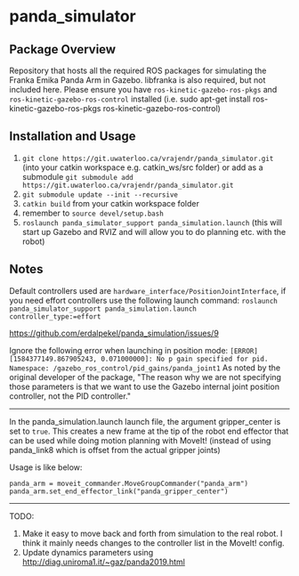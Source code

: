 # panda_simulator

## Package Overview
Repository that hosts all the required ROS packages for simulating the Franka Emika Panda Arm in Gazebo. libfranka is also required, but not included here. Please ensure you have `ros-kinetic-gazebo-ros-pkgs` and `ros-kinetic-gazebo-ros-control` installed (i.e. sudo apt-get install ros-kinetic-gazebo-ros-pkgs ros-kinetic-gazebo-ros-control)

## Installation and Usage
1. `git clone https://git.uwaterloo.ca/vrajendr/panda_simulator.git` (into your catkin workspace e.g. catkin_ws/src folder) or add as a submodule `git submodule add https://git.uwaterloo.ca/vrajendr/panda_simulator.git`
2. `git submodule update --init --recursive`
3. `catkin build` from your catkin workspace folder
4. remember to `source devel/setup.bash` 
5. `roslaunch panda_simulator_support panda_simulation.launch` (this will start up Gazebo and RVIZ and will allow you to do planning etc. with the robot)

## Notes

Default controllers used are `hardware_interface/PositionJointInterface`, if you need effort controllers use the following launch command:
`roslaunch panda_simulator_support panda_simulation.launch controller_type:=effort`

https://github.com/erdalpekel/panda_simulation/issues/9

Ignore the following error when launching in position mode:
`[ERROR] [1584377149.867905243, 0.071000000]: No p gain specified for pid. Namespace: /gazebo_ros_control/pid_gains/panda_joint1`
As noted by the original developer of the package, "The reason why we are not specifying those parameters is that we want to use the Gazebo internal joint position controller, not the PID controller."

---

In the panda_simulation.launch launch file, the argument gripper_center is set to `true`. This creates a new frame at the tip of the robot end effector that can be used while doing motion planning with MoveIt! (instead of using panda_link8 which is offset from the actual gripper joints)

Usage is like below:
```
panda_arm = moveit_commander.MoveGroupCommander("panda_arm")
panda_arm.set_end_effector_link("panda_gripper_center")
```

---

TODO:

1. Make it easy to move back and forth from simulation to the real robot. I think it mainly needs changes to the controller list in the MoveIt! config.
2. Update dynamics parameters using http://diag.uniroma1.it/~gaz/panda2019.html